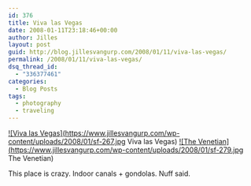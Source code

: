 ```yaml
---
id: 376
title: Viva las Vegas
date: 2008-01-11T23:18:46+00:00
author: Jilles
layout: post
guid: http://blog.jillesvangurp.com/2008/01/11/viva-las-vegas/
permalink: /2008/01/11/viva-las-vegas/
dsq_thread_id:
  - "336377461"
categories:
  - Blog Posts
tags:
  - photography
  - traveling
---
```

<a href='http://blog.jillesvangurp.com/wp-content/uploads/2008/01/sf-267.jpg' title='Viva las Vegas'>![Viva las Vegas](https://www.jillesvangurp.com/wp-content/uploads/2008/01/sf-267.jpg Viva las Vegas)</a>
<a href='http://blog.jillesvangurp.com/wp-content/uploads/2008/01/sf-279.jpg' title='The Venetian'>![The Venetian](https://www.jillesvangurp.com/wp-content/uploads/2008/01/sf-279.jpg The Venetian)</a>

This place is crazy. Indoor canals + gondolas. Nuff said.